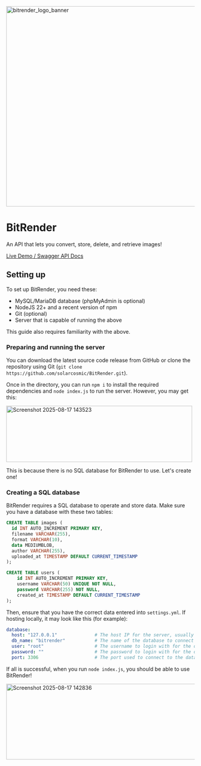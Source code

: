 <img width="1920" height="534" alt="bitrender_logo_banner" src="https://github.com/user-attachments/assets/8e925291-c582-4bca-ada3-5757343ef8ff" />

# BitRender

An API that lets you convert, store, delete, and retrieve images!

[Live Demo / Swagger API Docs](https://bitrender.solarcosmic.net/docs/)

## Setting up
To set up BitRender, you need these:
- MySQL/MariaDB database (phpMyAdmin is optional)
- NodeJS 22+ and a recent version of npm
- Git (optional)
- Server that is capable of running the above

This guide also requires familiarity with the above.

### Preparing and running the server
You can download the latest source code release from GitHub or clone the repository using Git (`git clone https://github.com/solarcosmic/BitRender.git`).

Once in the directory, you can run `npm i` to install the required dependencies and `node index.js` to run the server. However, you may get this:

<img width="497" height="150" alt="Screenshot 2025-08-17 143523" src="https://github.com/user-attachments/assets/90d53fe5-d919-4e3a-9d73-9f1201c9bf7f" />

This is because there is no SQL database for BitRender to use. Let's create one!
### Creating a SQL database
BitRender requires a SQL database to operate and store data. Make sure you have a database with these two tables:

```sql
CREATE TABLE images (
  id INT AUTO_INCREMENT PRIMARY KEY,
  filename VARCHAR(255),
  format VARCHAR(10),
  data MEDIUMBLOB,
  author VARCHAR(255),
  uploaded_at TIMESTAMP DEFAULT CURRENT_TIMESTAMP
);

CREATE TABLE users (
    id INT AUTO_INCREMENT PRIMARY KEY,
    username VARCHAR(50) UNIQUE NOT NULL,
    password VARCHAR(255) NOT NULL,
    created_at TIMESTAMP DEFAULT CURRENT_TIMESTAMP
);
```

Then, ensure that you have the correct data entered into `settings.yml`. If hosting locally, it may look like this (for example):
```yml
database:
  host: "127.0.0.1"              # The host IP for the server, usually 127.0.0.1 if hosting locally (localhost).
  db_name: "bitrender"           # The name of the database to connect to.
  user: "root"                   # The username to login with for the database.
  password: ""                   # The password to login with for the database (only if required).
  port: 3306                     # The port used to connect to the database.
```
If all is successful, when you run `node index.js`, you should be able to use BitRender!

<img width="537" height="202" alt="Screenshot 2025-08-17 142836" src="https://github.com/user-attachments/assets/d89538f4-d0c3-4e97-b909-97cd1db7d4e2" />
